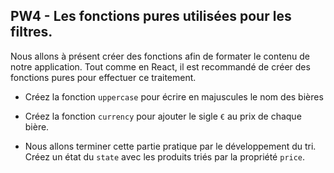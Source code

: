 ## PW4 - Les fonctions pures utilisées pour les filtres.

Nous allons à présent créer des fonctions afin de formater le contenu de notre application.
Tout comme en React, il est recommandé de créer des fonctions pures pour effectuer ce traitement.

* Créez la fonction `uppercase` pour écrire en majuscules le nom des bières

* Créez la fonction `currency` pour ajouter le sigle `€` au prix de chaque bière.

* Nous allons terminer cette partie pratique par le développement du tri. Créez un état du `state` avec les produits triés par la propriété `price`.
